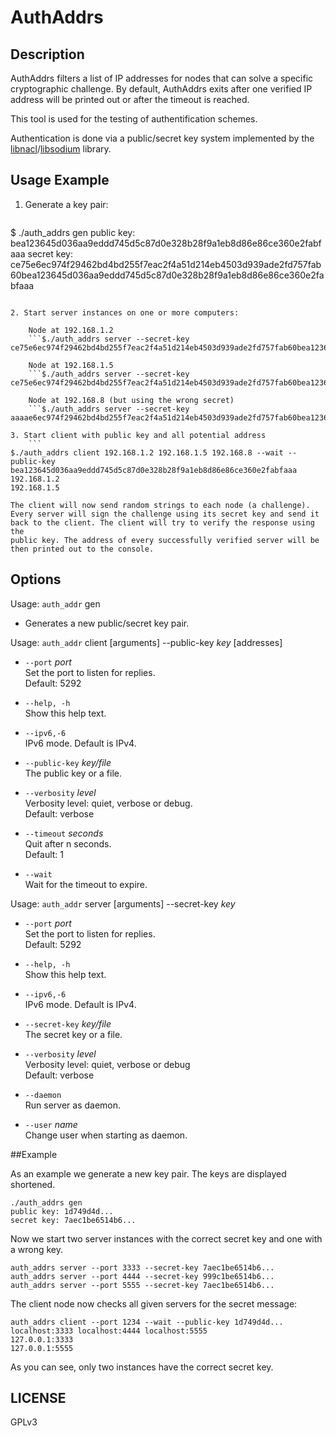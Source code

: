 AuthAddrs
===========

## Description

AuthAddrs filters a list of IP addresses for nodes that can solve
a specific cryptographic challenge. By default, AuthAddrs
exits after one verified IP address will be printed out or after
the timeout is reached.

This tool is used for the testing of authentification schemes.

Authentication is done via a public/secret key system
implemented by the [libnacl](http://nacl.cr.yp.to/)/[libsodium](https://github.com/jedisct1/libsodium) library.

## Usage Example

1. Generate a key pair:
    ```
$ ./auth_addrs gen
public key: bea123645d036aa9eddd745d5c87d0e328b28f9a1eb8d86e86ce360e2fabfaaa
secret key: ce75e6ec974f29462bd4bd255f7eac2f4a51d214eb4503d939ade2fd757fab60bea123645d036aa9eddd745d5c87d0e328b28f9a1eb8d86e86ce360e2fabfaaa
```

2. Start server instances on one or more computers:

    Node at 192.168.1.2
    ```$./auth_addrs server --secret-key ce75e6ec974f29462bd4bd255f7eac2f4a51d214eb4503d939ade2fd757fab60bea123645d036aa9eddd745d5c87d0e328b28f9a1eb8d86e86ce360e2fabfaaa```

    Node at 192.168.1.5
    ```$./auth_addrs server --secret-key ce75e6ec974f29462bd4bd255f7eac2f4a51d214eb4503d939ade2fd757fab60bea123645d036aa9eddd745d5c87d0e328b28f9a1eb8d86e86ce360e2fabfaaa```

    Node at 192.168.8 (but using the wrong secret)
    ```$./auth_addrs server --secret-key aaaae6ec974f29462bd4bd255f7eac2f4a51d214eb4503d939ade2fd757fab60bea123645d036aa9eddd745d5c87d0e328b28f9a1eb8d86e86ce360e2fabfaaa```

3. Start client with public key and all potential address
    ```
$./auth_addrs client 192.168.1.2 192.168.1.5 192.168.8 --wait --public-key bea123645d036aa9eddd745d5c87d0e328b28f9a1eb8d86e86ce360e2fabfaaa
192.168.1.2
192.168.1.5
```

    The client will now send random strings to each node (a challenge).
    Every server will sign the challenge using its secret key and send it
    back to the client. The client will try to verify the response using the
    public key. The address of every successfully verified server will be
    then printed out to the console.

## Options

Usage: `auth_addr` gen

  * Generates a new public/secret key pair.

Usage: `auth_addr` client [arguments] --public-key *key* [addresses]

  * `--port` *port*  
    Set the port to listen for replies.  
    Default: 5292

  * `--help, -h`  
    Show this help text.

  * `--ipv6,-6`  
    IPv6 mode. Default is IPv4.

  * `--public-key` *key/file*  
    The public key or a file.

  * `--verbosity` *level*  
    Verbosity level: quiet, verbose or debug.  
    Default: verbose

  * `--timeout` *seconds*  
    Quit after n seconds.  
    Default: 1

  * `--wait`  
    Wait for the timeout to expire.

Usage: `auth_addr` server [arguments] --secret-key *key*

  * `--port` *port*  
    Set the port to listen for replies.  
    Default: 5292

  * `--help, -h`  
    Show this help text.

  * `--ipv6,-6`  
    IPv6 mode. Default is IPv4.

  * `--secret-key` *key/file*  
    The secret key or a file.

  * `--verbosity` *level*  
    Verbosity level: quiet, verbose or debug  
    Default: verbose

  *  `--daemon`  
    Run server as daemon.

  *  `--user` *name*  
    Change user when starting as daemon.


##Example

As an example we generate a new key pair.
The keys are displayed shortened.

```
./auth_addrs gen
public key: 1d749d4d...
secret key: 7aec1be6514b6...
```

Now we start two server instances with the correct secret key
and one with a wrong key.

```
auth_addrs server --port 3333 --secret-key 7aec1be6514b6...
auth_addrs server --port 4444 --secret-key 999c1be6514b6...
auth_addrs server --port 5555 --secret-key 7aec1be6514b6...
```

The client node now checks all given servers for the secret message:

```
auth_addrs client --port 1234 --wait --public-key 1d749d4d... localhost:3333 localhost:4444 localhost:5555
127.0.0.1:3333
127.0.0.1:5555
```

As you can see, only two instances have the correct secret key.

## LICENSE

  GPLv3
